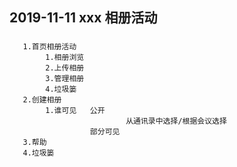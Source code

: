 ## 2019-11-11  xxx 相册活动
   ### 
       1.首页相册活动 
            1.相册浏览
            2.上传相册
            3.管理相册
            4.垃圾篓
       2.创建相册 
            1.谁可见   公开
                              从通讯录中选择/根据会议选择
                      部分可见 
       3.帮助
       4.垃圾篓
